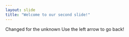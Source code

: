 ```yaml
---
layout: slide
title: "Welcome to our second slide!"
---
```

Changed for the unknown
Use the left arrow to go back!
